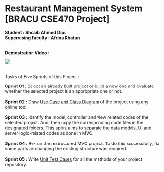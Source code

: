 # Restaurant Management System [BRACU CSE470 Project]

__Student : Shoaib Ahmed Dipu__ <br>
__Supervising Faculty : Afrina Khatun__ <br> <br>

__Demostration Video :__ 

[![](http://img.youtube.com/vi/P3vLrIJhWuU/0.jpg)](http://www.youtube.com/watch?v=P3vLrIJhWuU "") <br><br>

Tasks of Five Sprints of this Project : <br>

__Sprint 01 :__ Select an already built project or build a new one and evaluate whether the selected project is an appropriate one or not.  <br> <br>
__Sprint 02 :__ Draw [Use Case and Class Diagram](https://github.com/shoaibdipu/BRACU_CSE470_SoftwareEngineering/tree/master/Use%20Case%20%26%20Class%20Diagram) of the project using any online tool.  <br> <br>
__Sprint 03 :__ Identify the model, controller and view related codes of the selected project. And, then copy the corresponding code files in the designated folders. This sprint aims to separate the data models, UI and server logic-related codes as done in MVC.  <br> <br>
__Sprint 04 :__ Re-run the restructured MVC project. To do this successfully, fix some parts as changing the existing structure was required.  <br> <br>
__Sprint 05 :__ Write [Unit Test Cases](https://github.com/shoaibdipu/BRACU_CSE470_SoftwareEngineering/tree/master/Restaurant%20Management%20System/app/src/test/java/com/dineout) for all the methods of your project repository. 

